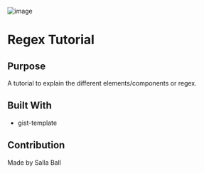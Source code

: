 ![image](https://user-images.githubusercontent.com/104656042/193176199-efa26af3-d2fc-4311-a61b-009ce6403421.png)


# Regex Tutorial

## Purpose
A tutorial to explain the different elements/components or regex.

## Built With
* gist-template


## Contribution
Made by Salla Ball
